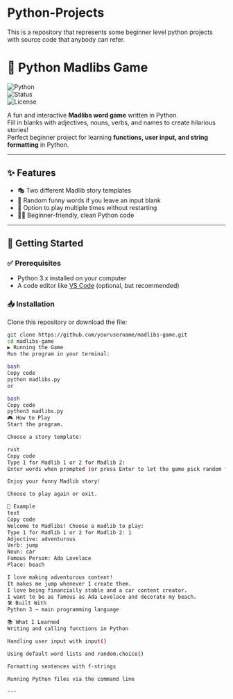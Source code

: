 # Python-Projects
This is a repository that represents some beginner level python projects with source code that anybody can refer.
# 🎲 Python Madlibs Game  

![Python](https://img.shields.io/badge/Python-3.x-blue?logo=python&logoColor=white)  
![Status](https://img.shields.io/badge/Status-Complete-brightgreen)  
![License](https://img.shields.io/badge/License-MIT-yellow)  

A fun and interactive **Madlibs word game** written in Python.  
Fill in blanks with adjectives, nouns, verbs, and names to create hilarious stories!  
Perfect beginner project for learning **functions, user input, and string formatting** in Python.  

---

## ✨ Features  

- 🎭 Two different Madlib story templates  
- 🎲 Random funny words if you leave an input blank  
- 🔁 Option to play multiple times without restarting  
- 🧑‍💻 Beginner-friendly, clean Python code  

---

## 🚀 Getting Started  

### ✅ Prerequisites  
- Python 3.x installed on your computer  
- A code editor like [VS Code](https://code.visualstudio.com/) (optional, but recommended)  

### 📥 Installation  
Clone this repository or download the file:  

```bash
git clone https://github.com/yourusername/madlibs-game.git
cd madlibs-game
▶️ Running the Game
Run the program in your terminal:

bash
Copy code
python madlibs.py
or

bash
Copy code
python3 madlibs.py
🎮 How to Play
Start the program.

Choose a story template:

rust
Copy code
Type 1 for Madlib 1 or 2 for Madlib 2:
Enter words when prompted (or press Enter to let the game pick random funny words).

Enjoy your funny Madlib story!

Choose to play again or exit.

📸 Example
text
Copy code
Welcome to Madlibs! Choose a madlib to play:
Type 1 for Madlib 1 or 2 for Madlib 2: 1
Adjective: adventurous
Verb: jump
Noun: car
Famous Person: Ada Lovelace
Place: beach

I love making adventurous content! 
It makes me jump whenever I create them. 
I love being financially stable and a car content creator. 
I want to be as famous as Ada Lovelace and decorate my beach.
🛠️ Built With
Python 3 – main programming language

📚 What I Learned
Writing and calling functions in Python

Handling user input with input()

Using default word lists and random.choice()

Formatting sentences with f-strings

Running Python files via the command line

---
